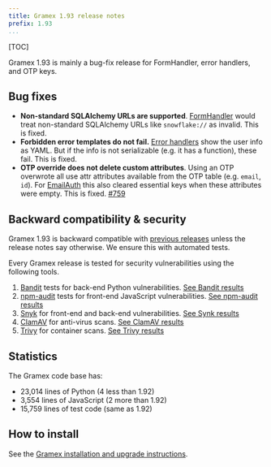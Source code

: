 ```yaml
---
title: Gramex 1.93 release notes
prefix: 1.93
...
```


[TOC]

Gramex 1.93 is mainly a bug-fix release for FormHandler, error handlers, and OTP keys.

## Bug fixes

- **Non-standard SQLAlchemy URLs are supported**. [FormHandler](../../formhandler/) would treat non-standard SQLAlchemy URLs like `snowflake://` as invalid. This is fixed.
- **Forbidden error templates do not fail.** [Error handlers](../../config/#error-handlers) show the user info as YAML. But if the info is not serializable (e.g. it has a function), these fail. This is fixed.
- **OTP override does not delete custom attributes**. Using an OTP overwrote all use attr attributes available from the OTP table (e.g. `email`, `id`). For [EmailAuth](../../emailauth/) this also cleared essential keys when these attributes were empty. This is fixed. [#759](https://github.com/gramener/gramex/issues/759)

## Backward compatibility & security

Gramex 1.93 is backward compatible with [previous releases](../) unless the release notes say otherwise.
We ensure this with automated tests.

Every Gramex release is tested for security vulnerabilities using the following tools.

1. [Bandit](https://bandit.readthedocs.io/) tests for back-end Python vulnerabilities.
   [See Bandit results](https://github.com/gramener/gramex/blob/master/reports/bandit.txt)
2. [npm-audit](https://docs.npmjs.com/cli/v6/commands/npm-audit) tests for front-end JavaScript vulnerabilities.
   [See npm-audit results](https://github.com/gramener/gramex/blob/master/reports/npm-audit.txt)
3. [Snyk](https://snyk.io/) for front-end and back-end vulnerabilities.
   [See Synk results](https://github.com/gramener/gramex/blob/master/reports/snyk.txt)
4. [ClamAV](https://www.clamav.net/) for anti-virus scans.
   [See ClamAV results](https://github.com/gramener/gramex/blob/master/reports/clamav.txt)
5. [Trivy](https://trivy.dev/) for container scans.
   [See Trivy results](https://github.com/gramener/gramex/blob/master/reports/trivy.txt)

## Statistics

The Gramex code base has:

- 23,014 lines of Python (4 less than 1.92)
- 3,554 lines of JavaScript (2 more than 1.92)
- 15,759 lines of test code (same as 1.92)

## How to install

See the [Gramex installation and upgrade instructions](../../install/).

